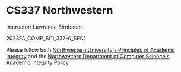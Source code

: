 # CS337 Northwestern

Instructor: Lawrence Birnbaum

2023FA_COMP_SCI_337-0_SEC1

Please follow both [Northwestern University's Principles of Academic Integrity](https://www.northwestern.edu/provost/policies-procedures/academic-integrity/principles.html#:~:text=Academic%20integrity%20at%20Northwestern%20is,integrity%20is%20a%20fundamental%20commitment.) and the [Northwestern Department of Computer Science's Academic Integrity Policy]([https://www.cs.rutgers.edu/academics/undergraduate/academic-integrity-policy](https://catalogs.northwestern.edu/sps/graduate-academic-policies-procedures/academic-integrity/))

